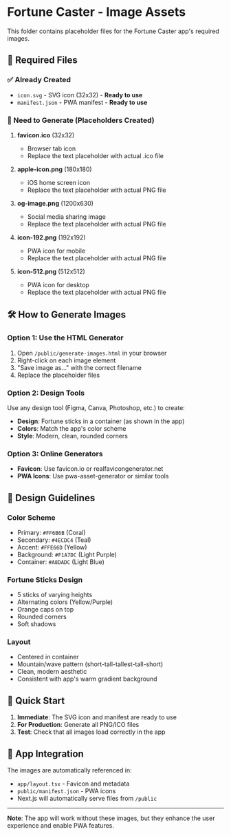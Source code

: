 # Fortune Caster - Image Assets

This folder contains placeholder files for the Fortune Caster app's required images.

## 📁 Required Files

### ✅ Already Created
- `icon.svg` - SVG icon (32x32) - **Ready to use**
- `manifest.json` - PWA manifest - **Ready to use**

### 🔄 Need to Generate (Placeholders Created)

1. **favicon.ico** (32x32)
   - Browser tab icon
   - Replace the text placeholder with actual .ico file

2. **apple-icon.png** (180x180)
   - iOS home screen icon
   - Replace the text placeholder with actual PNG file

3. **og-image.png** (1200x630)
   - Social media sharing image
   - Replace the text placeholder with actual PNG file

4. **icon-192.png** (192x192)
   - PWA icon for mobile
   - Replace the text placeholder with actual PNG file

5. **icon-512.png** (512x512)
   - PWA icon for desktop
   - Replace the text placeholder with actual PNG file

## 🛠️ How to Generate Images

### Option 1: Use the HTML Generator
1. Open `/public/generate-images.html` in your browser
2. Right-click on each image element
3. "Save image as..." with the correct filename
4. Replace the placeholder files

### Option 2: Design Tools
Use any design tool (Figma, Canva, Photoshop, etc.) to create:
- **Design**: Fortune sticks in a container (as shown in the app)
- **Colors**: Match the app's color scheme
- **Style**: Modern, clean, rounded corners

### Option 3: Online Generators
- **Favicon**: Use favicon.io or realfavicongenerator.net
- **PWA Icons**: Use pwa-asset-generator or similar tools

## 🎨 Design Guidelines

### Color Scheme
- Primary: `#FF6B6B` (Coral)
- Secondary: `#4ECDC4` (Teal)
- Accent: `#FFE66D` (Yellow)
- Background: `#F1A7DC` (Light Purple)
- Container: `#A8DADC` (Light Blue)

### Fortune Sticks Design
- 5 sticks of varying heights
- Alternating colors (Yellow/Purple)
- Orange caps on top
- Rounded corners
- Soft shadows

### Layout
- Centered in container
- Mountain/wave pattern (short-tall-tallest-tall-short)
- Clean, modern aesthetic
- Consistent with app's warm gradient background

## 🚀 Quick Start

1. **Immediate**: The SVG icon and manifest are ready to use
2. **For Production**: Generate all PNG/ICO files
3. **Test**: Check that all images load correctly in the app

## 📱 App Integration

The images are automatically referenced in:
- `app/layout.tsx` - Favicon and metadata
- `public/manifest.json` - PWA icons
- Next.js will automatically serve files from `/public`

---

**Note**: The app will work without these images, but they enhance the user experience and enable PWA features.
